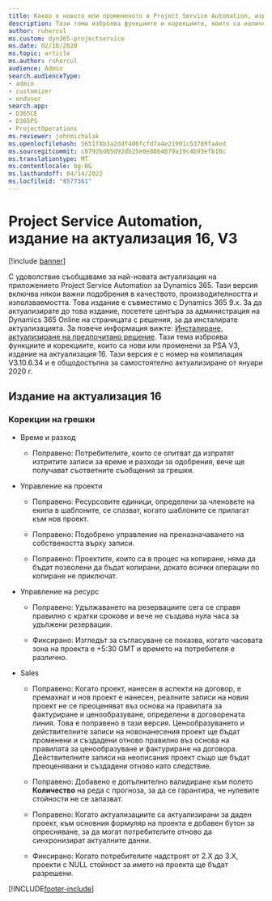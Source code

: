 ```yaml
---
title: Какво е новото или промененото в Project Service Automation, издание на актуализация 16, V3
description: Тази тема изброява функциите и корекциите, които са налични в Project Service Automation V3, издание на актуализация 16, V3.
author: ruhercul
ms.custom: dyn365-projectservice
ms.date: 02/18/2020
ms.topic: article
ms.author: ruhercul
audience: Admin
search.audienceType:
- admin
- customizer
- enduser
search.app:
- D365CE
- D365PS
- ProjectOperations
ms.reviewer: johnmichalak
ms.openlocfilehash: 5651f8b3a2ddf406fcfd7a4e21901c53789fa4ed
ms.sourcegitcommit: c0792bd65d92db25e0e8864879a19c4b93efb10c
ms.translationtype: MT
ms.contentlocale: bg-BG
ms.lasthandoff: 04/14/2022
ms.locfileid: "8577361"
---
```

# <a name="project-service-automation-update-release-16-v3"></a>Project Service Automation, издание на актуализация 16, V3

[!include [banner](../includes/psa-now-project-operations.md)]

С удоволствие съобщаваме за най-новата актуализация на приложението Project Service Automation за Dynamics 365. Тази версия включва някои важни подобрения в качеството, производителността и използваемостта.  Това издание е съвместимо с Dynamics 365 9.x. За да актуализирате до това издание, посетете центъра за администрация на Dynamics 365 Online на страницата с решения, за да инсталирате актуализацията. За повече информация вижте: [Инсталиране, актуализиране на предпочитано решение](/dynamics365/project-service/upgrade-psa-home-page).
Тази тема изброява функциите и корекциите, които са нови или променени за PSA V3, издание на актуализация 16. Тази версия е с номер на компилация V3.10.6.34 и е общодостъпна за самостоятелно актуализиране от януари 2020 г.


## <a name="update-release-16"></a>Издание на актуализация 16

### <a name="bug-fixes"></a>Корекции на грешки

-   Време и разход

    -   Поправено: Потребителите, които се опитват да изпратят изтритите записи за време и разходи за одобрения, вече ще получават съответните съобщения за грешки.

-   Управление на проекти

    -   Поправено: Ресурсовите единици, определени за членовете на екипа в шаблоните, се спазват, когато шаблоните се прилагат към нов проект.

    -   Поправено: Подобрено управление на преназначаването на собствеността върху записи.

    -   Поправено: Проектите, които са в процес на копиране, няма да бъдат позволени да бъдат копирани, докато всички операции по копиране не приключат.

-   Управление на ресурс

    -   Поправено: Удължаването на резервациите сега се справя правилно с кратки срокове и вече не създава нула часа за удължени резервации.

    -   Фиксирано: Изгледът за съгласуване се показва, когато часовата зона на проекта е +5:30 GMT и времето на потребителя е различно.

-   Sales

    -   Поправено: Когато проект, нанесен в аспекти на договор, е премахнат и нов проект е нанесен, реалните записи на новия проект не се преоценяват въз основа на правилата за фактуриране и ценообразуване, определени в договорената линия. Това е поправено в тази версия. Ценообразуването и действителните записи на новонанесения проект ще бъдат променени и създадени отново правилно въз основа на правилата за ценообразуване и фактуриране на договора. Действителните записи на неописания проект също ще бъдат преоценявани и създадени отново като следствие.

    -   Поправено: Добавено е допълнително валидиране към полето **Количество** на реда с прогноза, за да се гарантира, че нулевите стойности не се запазват.

    -   Поправено: Когато актуализациите са актуализирани за даден проект, към основния формуляр на проекта е добавен бутон за опресняване, за да могат потребителите отново да синхронизират актуалните данни.

    -   Фиксирано: Когато потребителите надстроят от 2.X до 3.X, проекти с NULL стойност за името на проекта ще бъдат разрешени.



[!INCLUDE[footer-include](../includes/footer-banner.md)]
